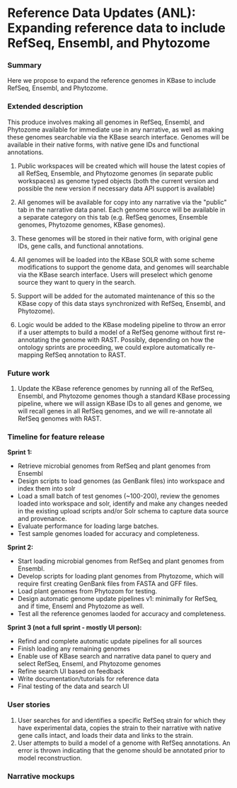 Reference Data Updates (ANL): Expanding reference data to include RefSeq, Ensembl, and Phytozome
=========================================

### Summary

Here we propose to expand the reference genomes in KBase to include RefSeq, Ensembl, and Phytozome.

### Extended description

This produce involves making all genomes in RefSeq, Ensembl, and Phytozome available for immediate use in any narrative, as well as making these genomes searchable via the KBase search interface. Genomes will be available in their native forms, with native gene IDs and functional annotations.

1. Public workspaces will be created which will house the latest copies of all RefSeq, Ensemble, and Phytozome genomes (in separate public workspaces) as genome typed objects (both the current version and possible the new version if necessary data API support is available) 

2. All genomes will be available for copy into any narrative via the "public" tab in the narrative data panel. Each genome source will be available in a separate category on this tab (e.g. RefSeq genomes, Ensemble genomes, Phytozome genomes, KBase genomes). 

3. These genomes will be stored in their native form, with original gene IDs, gene calls, and functional annotations.

4. All genomes will be loaded into the KBase SOLR with some scheme modifications to support the genome data, and genomes will searchable via the KBase search interface. Users will preselect which genome source they want to query in the search.

5. Support will be added for the automated maintenance of this so the KBase copy of this data stays synchronized with RefSeq, Ensembl, and Phytozome).

6. Logic would be added to the KBase modeling pipeline to throw an error if a user attempts to build a model of a RefSeq genome without first re-annotating the genome with RAST. Possibly, depending on how the ontology sprints are proceeding, we could explore automatically re-mapping RefSeq annotation to RAST.

### Future work

1.  Update the KBase reference genomes by running all of the RefSeq, Ensembl, and Phytozome genomes though a standard KBase processing pipeline, where we will assign KBase IDs to all genes and genome, we will recall genes in all RefSeq genomes, and we will re-annotate all RefSeq genomes with RAST.

### Timeline for feature release

**Sprint 1:**

- Retrieve microbial genomes from RefSeq and plant genomes from Ensembl
- Design scripts to load genomes (as GenBank files) into workspace and index them into solr
- Load a small batch of test genomes (~100-200), review the genomes loaded into workspace and solr, identify and make any changes needed in the existing upload scripts and/or Solr schema to capture data source and provenance.
- Evaluate performance for loading large batches.
- Test sample genomes loaded for accuracy and completeness.

**Sprint 2:**
- Start loading microbial genomes from RefSeq and plant genomes from Ensembl.  
- Develop scripts for loading plant genomes from Phytozome, which will require first creating GenBank files from FASTA and GFF files.
- Load plant genomes from Phytozom for testing.
- Design automatic genome update pipelines v1: minimally for RefSeq, and if time, Enseml and Phytozome as well.
- Test all the reference genomes laoded for accuracy and completeness. 

**Sprint 3 (not a full sprint - mostly UI person):**

- Refind and complete automatic update pipelines for all sources
- Finish loading any remaining genomes
- Enable use of KBase search and narrative data panel to query and select RefSeq, Enseml, and Phytozome genomes
- Refine search UI based on feedback
- Write documentation/tutorials for reference data
- Final testing of the data and search UI

### User stories

1. User searches for and identifies a specific RefSeq strain for which they have experimental data, copies the strain to their narrative with native gene calls intact, and loads their data and links to the strain.
2. User attempts to build a model of a genome with RefSeq annotations. An error is thrown indicating that the genome should be annotated prior to model reconstruction.

### Narrative mockups
